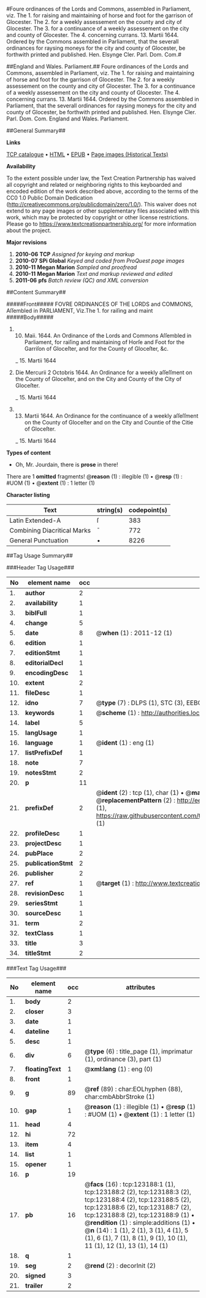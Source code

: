 #Foure ordinances of the Lords and Commons, assembled in Parliament, viz. The 1. for raising and maintaining of horse and foot for the garrison of Glocester. The 2. for a weekly assessement on the county and city of Glocester. The 3. for a continuance of a weekly assessement on the city and county of Glocester. The 4. concerning currans. 13. Martii 1644. Ordered by the Commons assembled in Parliament, that the severall ordinances for raysing moneys for the city and county of Glocester, be forthwith printed and published. Hen. Elsynge Cler. Parl. Dom. Com.#

##England and Wales. Parliament.##
Foure ordinances of the Lords and Commons, assembled in Parliament, viz. The 1. for raising and maintaining of horse and foot for the garrison of Glocester. The 2. for a weekly assessement on the county and city of Glocester. The 3. for a continuance of a weekly assessement on the city and county of Glocester. The 4. concerning currans. 13. Martii 1644. Ordered by the Commons assembled in Parliament, that the severall ordinances for raysing moneys for the city and county of Glocester, be forthwith printed and published. Hen. Elsynge Cler. Parl. Dom. Com.
England and Wales. Parliament.

##General Summary##

**Links**

[TCP catalogue](http://www.ota.ox.ac.uk/tcp/)  • 
[HTML](http://tei.it.ox.ac.uk/tcp/Texts-HTML/free/A82/A82789.html)  • 
[EPUB](http://tei.it.ox.ac.uk/tcp/Texts-EPUB/free/A82/A82789.epub) • 
[Page images (Historical Texts)](https://historicaltexts.jisc.ac.uk/eebo-99870793e)

**Availability**

To the extent possible under law, the Text Creation Partnership has waived all copyright and related or neighboring rights to this keyboarded and encoded edition of the work described above, according to the terms of the CC0 1.0 Public Domain Dedication (http://creativecommons.org/publicdomain/zero/1.0/). This waiver does not extend to any page images or other supplementary files associated with this work, which may be protected by copyright or other license restrictions. Please go to https://www.textcreationpartnership.org/ for more information about the project.

**Major revisions**

1. __2010-06__ __TCP__ *Assigned for keying and markup*
1. __2010-07__ __SPi Global__ *Keyed and coded from ProQuest page images*
1. __2010-11__ __Megan Marion__ *Sampled and proofread*
1. __2010-11__ __Megan Marion__ *Text and markup reviewed and edited*
1. __2011-06__ __pfs__ *Batch review (QC) and XML conversion*

##Content Summary##

#####Front#####
FOVRE ORDINANCES OF THE LORDS and COMMONS, Aſſembled in PARLIAMENT, Viz.The 1. for raiſing and maint
#####Body#####

1. 10. Maii. 1644. An Ordinance of the Lords and Commons Aſſembled in Parliament, for raiſing and maintaining of Horſe and Foot for the Garriſon of Gloceſter, and for the County of Gloceſter, &c.

    _ 15. Martii 1644

1. Die Mercurii 2 Octobris 1644. An Ordinance for a weekly aſſeſſment on the County of Gloceſter, and on the City and County of the City of Gloceſter.

    _ 15. Martii 1644

1. 13. Martii 1644. An Ordinance for the continuance of a weekly aſſeſſment on the County of Gloceſter and on the City and Countie of the Citie of Gloceſter.

    _ 15. Martii 1644

**Types of content**

  * Oh, Mr. Jourdain, there is **prose** in there!

There are 1 **omitted** fragments! 
 @__reason__ (1) : illegible (1)  •  @__resp__ (1) : #UOM (1)  •  @__extent__ (1) : 1 letter (1)

**Character listing**


|Text|string(s)|codepoint(s)|
|---|---|---|
|Latin Extended-A|ſ|383|
|Combining             Diacritical Marks|̄|772|
|General Punctuation|•|8226|

##Tag Usage Summary##

###Header Tag Usage###

|No|element name|occ|attributes|
|---|---|---|---|
|1.|__author__|2||
|2.|__availability__|1||
|3.|__biblFull__|1||
|4.|__change__|5||
|5.|__date__|8| @__when__ (1) : 2011-12 (1)|
|6.|__edition__|1||
|7.|__editionStmt__|1||
|8.|__editorialDecl__|1||
|9.|__encodingDesc__|1||
|10.|__extent__|2||
|11.|__fileDesc__|1||
|12.|__idno__|7| @__type__ (7) : DLPS (1), STC (3), EEBO-CITATION (1), PROQUEST (1), VID (1)|
|13.|__keywords__|1| @__scheme__ (1) : http://authorities.loc.gov/ (1)|
|14.|__label__|5||
|15.|__langUsage__|1||
|16.|__language__|1| @__ident__ (1) : eng (1)|
|17.|__listPrefixDef__|1||
|18.|__note__|7||
|19.|__notesStmt__|2||
|20.|__p__|11||
|21.|__prefixDef__|2| @__ident__ (2) : tcp (1), char (1)  •  @__matchPattern__ (2) : ([0-9\-]+):([0-9IVX]+) (1), (.+) (1)  •  @__replacementPattern__ (2) : http://eebo.chadwyck.com/downloadtiff?vid=$1&page=$2 (1), https://raw.githubusercontent.com/textcreationpartnership/Texts/master/tcpchars.xml#$1 (1)|
|22.|__profileDesc__|1||
|23.|__projectDesc__|1||
|24.|__pubPlace__|2||
|25.|__publicationStmt__|2||
|26.|__publisher__|2||
|27.|__ref__|1| @__target__ (1) : http://www.textcreationpartnership.org/docs/. (1)|
|28.|__revisionDesc__|1||
|29.|__seriesStmt__|1||
|30.|__sourceDesc__|1||
|31.|__term__|2||
|32.|__textClass__|1||
|33.|__title__|3||
|34.|__titleStmt__|2||


###Text Tag Usage###

|No|element name|occ|attributes|
|---|---|---|---|
|1.|__body__|2||
|2.|__closer__|3||
|3.|__date__|1||
|4.|__dateline__|1||
|5.|__desc__|1||
|6.|__div__|6| @__type__ (6) : title_page (1), imprimatur (1), ordinance (3), part (1)|
|7.|__floatingText__|1| @__xml:lang__ (1) : eng (0)|
|8.|__front__|1||
|9.|__g__|89| @__ref__ (89) : char:EOLhyphen (88), char:cmbAbbrStroke (1)|
|10.|__gap__|1| @__reason__ (1) : illegible (1)  •  @__resp__ (1) : #UOM (1)  •  @__extent__ (1) : 1 letter (1)|
|11.|__head__|4||
|12.|__hi__|72||
|13.|__item__|4||
|14.|__list__|1||
|15.|__opener__|1||
|16.|__p__|19||
|17.|__pb__|16| @__facs__ (16) : tcp:123188:1 (1), tcp:123188:2 (2), tcp:123188:3 (2), tcp:123188:4 (2), tcp:123188:5 (2), tcp:123188:6 (2), tcp:123188:7 (2), tcp:123188:8 (2), tcp:123188:9 (1)  •  @__rendition__ (1) : simple:additions (1)  •  @__n__ (14) : 1 (1), 2 (1), 3 (1), 4 (1), 5 (1), 6 (1), 7 (1), 8 (1), 9 (1), 10 (1), 11 (1), 12 (1), 13 (1), 14 (1)|
|18.|__q__|1||
|19.|__seg__|2| @__rend__ (2) : decorInit (2)|
|20.|__signed__|3||
|21.|__trailer__|2||
